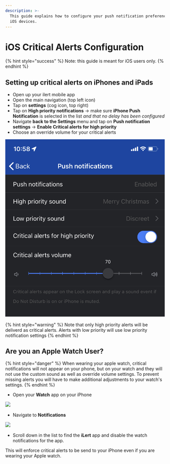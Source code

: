 ```yaml
---
description: >-
  This guide explains how to configure your push notification preferences for
  iOS devices.
---
```


# iOS Critical Alerts Configuration

{% hint style="success" %}
Note: this guide is meant for iOS users only.
{% endhint %}

## Setting up critical alerts on iPhones and iPads

* Open up your ilert mobile app
* Open the main navigation (top left icon)
* Tap on **settings** (cog icon, top right)
* Tap on **High priority notifications** -> make sure **iPhone Push Notification** is selected in the list _and that no delay has been configured_
* Navigate **back to the Settings** menu and tap on **Push notification settings** -> **Enable Critical alerts for high priority**
* Choose an override volume for your critical alerts

<img src="../.gitbook/assets/IMG_1405.jpg" alt="" data-size="original">

{% hint style="warning" %}
Note that only high priority alerts will be deliverd as critical alerts. Alerts with low priority will use low priority notification settings
{% endhint %}

## Are you an Apple Watch User?

{% hint style="danger" %}
When wearing your apple watch, critical notifications will not appear on your phone, but on your watch and they will not use the custom sound as well as override volume settings. To prevent missing alerts you will have to make additional adjustments to your watch's settings.
{% endhint %}

* Open your **Watch** app on your iPhone

![](../.gitbook/assets/IMG\_1402.jpg)

* Navigate to **Notifications**

![](../.gitbook/assets/IMG\_1404.jpg)

* Scroll down in the list to find the **iLert** app and disable the watch notifications for the app.

This will enforce critical alerts to be send to your iPhone even if you are wearing your Apple watch.
